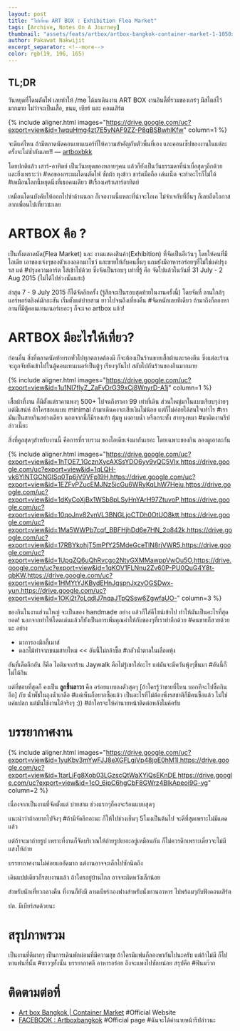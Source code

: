 ```yaml
---
layout: post
title: "ไปเยี่ยม ART BOX : Exhibition Flea Market"
tags: [Archive, Notes On A Journey]
thumbnail: "assets/feats/artbox/artbox-bangkok-container-market-1-1050x592.jpg"
author: Pakawat Nakwijit
excerpt_separator: <!--more-->
color: rgb(19, 196, 165)
---
```


## TL;DR

วันหยุดที่โดนตัดไฟ เลยทำให้ /me ได้มาเดินงาน ART BOX งานอินดี้ที่รวมของเกร๋ๆ มีสไตล์ไว้มากมาย ไม่ว่าจะเป็นเสื้อ, ขนม, เบียร์ และ คอนเสิร์ต 
<!--more-->

{% include aligner.html images="https://drive.google.com/uc?export=view&id=1wquHmg4zt7E5yNAF9ZZ-P8qBSBwhlKfw" column=1 %}

<div class="blockquote">
จะดีแค่ไหน ถ้ามีตลาดนัดคอนเทนเนอร์ที่ให้ความสำคัญกับตัวพื้นที่เอง และคอนเซ็ปของงานในแต่ละครั้งจะไม่ซ้ำกันเลย!! — <a href="http://www.artboxbkk.com/">artboxbkk</a>
</div>

โดยปกติแล้ว เสาร์-อาทิตย์ เป็นวันหยุดของหลายๆคน แล้วก็ยังเป็นวันธรรมดาที่น่าเบื่อสุดๆอีกด้วย และยิ่งเพราะว่า <span class="tag-en">#หอของกระผมโดนตัดไฟ</span> ซักผ้า หุงข้าว ชาร์ตมือถือ เล่นเน็ต จะทำอะไรก็ไม่ได้ <span class="tag-en">#เหมือนโลกนี้หยุดนิ่งที่เธอคนเดียว</span> <span class="tag-en">#เรื่องเศร้าเสาร์อาทิตย์</span>

เหมือนโดนบังคับให้ออกไปซ่าด้านนอก ก็เจองานนี้แหละที่น่าจะโอเค ไม่จำเจกับที่อื่นๆ ก็เลยถือโอกาสลากเพื่อนไปเที่ยวซะเลย

# ARTBOX คือ ?

เป็นทั้งตลาดนัด(Flea Market) และ งานแสดงสินค้า(Exhibition) ที่จัดเป็นอีเว้นๆ โดยให้คนที่มีไอเดีย เอาของเจ๋งๆของตัวเองออกมาโชว์ และขายให้กับคนอื่นๆ แถมยังมีอาหารอร่อยๆที่ไม่ใช่แค่ปรุงรส แต่ <span class="tag-en">#ปรุงความอาร์ต</span> ใส่เข้าไปด้วย ซึ่งจัดเป็นรอบๆ เท่าที่รู้ คือ จัดไปแล้วในวันที่ 31 July - 2 Aug 2015 (ไม่ได้ไปช่วงนั้นแฮะ)

ล่าสุด 7 - 9 July 2015 ก็ได้จัดอีกครั้ง (รู้สึกจะเป็นรอบสุดท้ายในงานครั้งนี้) โดยจัดที่ ลานใกล้ๆแอร์พอร์ตลิงค์มักกะสัน เริ่มตั้งแต่บ่ายสาม ยาวไปจนถึงเที่ยงคืน <span class="tag-en">#จัดหนักเลยทีเดียว</span> ถ้ามาถึงก็ลองหาลานที่มีตู้คอนเทนเนอร์เยอะๆ ก็จะเจอ artbox แล้ว!

# ARTBOX มีอะไรให้เที่ยว?

ก่อนอื่น สิ่งที่ตลาดนัดท้ายรถทั่วไปทุกตลาดต้องมี ก็จะต้องเป็นร้านขายเสื้อผ้าและรองตีน ซึ่งแต่ละร้านจะถูกจับยัดเข้าไปในตู้คอนเทนเนอร์เป็นตู้ๆ เรียงๆกันไป สลับไปกันร้านของกินมากมาย

{% include aligner.html images="https://drive.google.com/uc?export=view&id=1u1NI7flyZ_ZaFvDrG39xCj8WnyrD-A1j" column=1 %}

เสื้อผ้าที่งาน ก็มีตั้งแต่ราคาแพงๆ 500+ ไปจนถึงราคา 99 เท่าที่เดิน ส่วนใหญ่มาในแบบเรียบๆง่ายๆ แต่มีเสน่ห์ ถ้าใครชอบแบบ minimal ถ้ามาเดินคงจะเสียเงินไม่น้อย แต่ก็ไม่ค่อยได้สนใจเท่าไร <span class="tag-en">#เรามันเป็นสายกินอย่างเดียว</span> นอกจากนี้ก็มีรองเท้า ตุ้มหู ผงอาบน้ำ หรือกระทั้ง สายจูงหมา <span class="tag-en">#มาผิดงานรึปล่าวเนี๊ยะ</span>

สิ่งที่คูลสุดๆสำหรับงานนี้ คือการที่รวบรวม ของไอเดียเจ๋งมากันเยอะ โดยเฉพาะของกิน ลองดูเอาละกัน

{% include aligner.html images="https://drive.google.com/uc?export=view&id=1hTOE7_1GcznXycAXSsYDO6yv9vQC5VIx,https://drive.google.com/uc?export=view&id=1qLQH-vk6YlNTGCNGlSq0Tp6jV9VFp19H,https://drive.google.com/uc?export=view&id=1EZFvPZucEMJNz5icGu6WRyKqLhW7Heju,https://drive.google.com/uc?export=view&id=1dKyCoXjBx1WSb8pLSyHnYArH97ZtuvoP,https://drive.google.com/uc?export=view&id=10qoJnv82vnVL3BNGLjoCTDh0OtUO8ktt,https://drive.google.com/uc?export=view&id=1Ma5WWPb7cqf_BBFHjhDd6e7HN_2o842k,https://drive.google.com/uc?export=view&id=17RBYkohjT5mPfY25MdeGceTlN8rjVWR5,https://drive.google.com/uc?export=view&id=1UpqZQ6uQhRvcgo2NtyGXMMawppVwOu5O,https://drive.google.com/uc?export=view&id=1qKOV1FLNnu2Zv60P-PU0QuG4Y8t-qbKW,https://drive.google.com/uc?export=view&id=1HMYtYJKBydEHnJqspnJxzyOGSDwx-yun,https://drive.google.com/uc?export=view&id=1OKj2t7oLqdlJ7nqaJTpQSsw6ZgwfaUO-" column=3 %}



ของกินในงานส่วนใหญ่ จะเป็นของ handmade อย่าง แล้วก็ใส่ดีไซน์เข้าไป ทำให้มันเป็นอะไรที่สุดยอด! นอกจากทำให้โดดเด่นแล้วก็ยังเป็นการเพิ่มคุณค่าให้กับของๆที่เราทำอีกด้วย <span class="tag-en">#คนขายก็สวยด้วยนะ</span> อย่าง

* มาการองมิกกี้เมาส์
* ดอกไม้ทำจากขนมสายไหม << อันนี้ไม่กล้าซื้อ <span class="tag-en">#กลัวน้ำตาลในเลือดพุ้ง</span>

อันที่เด็ดอีกอัน ก็คือ ไอติมจากร้าน Jaywalk คือไม่รู้เขาใส่อะไร แต่มันจะมีควันพุ้งๆขึ้นมา <span class="tag-en">#อันนี้ก็ไม่ได้กิน</span>

แต่ที่ชอบที่สุดก็ คงเป็น **ลูกชิ้นลาวา** คือ อร่อยแบบลงตัวสุดๆ [ถ้าใครรู้ว่าขายที่ไหน บอกทีจะไปซื้อกินอีก] กับ น้ำพั๊ชในถุงน้ำเกลือ <span class="tag-en">#แค่เห็นก็อยากซื้อแล้ว</span> เป็นอะไรที่ไม่ต้องพึ่งรสชาติก็มีคนซื้อแล้ว ไม่ใช่แค่แปลก แต่มันใช้งานได้จริงๆ :))
<span class="tag-en">#ถ้าใครจะให้ค่านายหน้าติดต่อหลังไมค์ครับ</span>

# บรรยากาศงาน
{% include aligner.html images="https://drive.google.com/uc?export=view&id=1yuKbv3mYwFJJ8eXGFLgjVp48joE0hM1l,https://drive.google.com/uc?export=view&id=1tarLjFg8Xob03LGzscQtWaXYiQsEKnDE,https://drive.google.com/uc?export=view&id=1cO_6ipC6hgCbF8GWrz4BlkApeoi9G-yg" column=2 %}

เนื่องจากเป็นงานที่จัดตั้งแต่ บ่ายสาม ช่วงแรกๆก็คงจะร้อนแบบสุดๆ

แนะนำว่าถ้าอยากไปจิงๆ <span class="tag-en">#ถ้ามีจัดอีกอะนะ</span> ก็ให้ไปช่วงเย็นๆ 5โมงเป็นต้นไป จะดีที่สุดเพราะไม่มีแดดแล้ว

แต่ถ้าจะมาถ่ายรูป เพราะที่งานก็จัดบริเวณให้ถ่ายรูปเยอะอยู่เหมือนกัน ก็ไม่ควรดึกเพราะเดี๋ยวจะไม่มีแสงให้ถ่าย

บรรยากาศงานไม่ค่อยแออัดมาก แต่งานอาจจะเล็กไปซักนิดถึง

เดินแปปเดียวก็รอบงานแล้ว ถ้าใครอยู่บ้านไกล อาจจะผิดหวังเล็กน้อย

สำหรับนักเที่ยวกลางคืน ที่งานก็ยังมี ลานเบียร์กองฟางสำหรับนั่งทานอาหาร ไปพร้อมๆกับฟังคอนเสิร์ต

ปล. มีเบียร์สดด้วยนะ

# สรุปภาพรวม

เป็นงานที่ดีมากๆ เป็นการเดินพักผ่อนที่มีความสุข ถ้าใครมีแฟนก็ลองพากันไปนะครับ แต่ถ้าไม่มี ก็ไปหาแฟนที่นั้น <span class="tag-en">#ขาวๆทั้งนั้น</span> บรรยากาศดี อาหารอร่อย ถึงจะแพงไปซักหน่อย สรุปคือ <span class="tag-en">#ฟินมว๊าก</span>


# ติดตามต่อที่
* [Art box Bangkok \| Container Market](http://www.artboxbkk.com/) <span class="tag-en">#Official Website</span>
* [FACEBOOK : Artboxbangkok](https://www.facebook.com/Artboxbangkok) <span class="tag-en">#Official page</span>
<span class="tag-en">#ฉันจะได้ค่านายหน้ารึปล่าวนะ</span>

